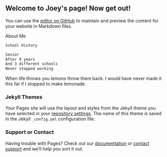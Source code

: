 ## Welcome to Joey's page! Now get out!

You can use the [editor on GitHub](https://github.com/JoeyPriester/joeypriester.github.io/edit/master/index.md) to maintain and preview the content for your website in Markdown files.

About Me

```markdown
School History

Senior
After 9 years
And 3 different schools
Never stopped working

```

When life throws you lemons throw them back. I would have never made it this far if I stopped to make lemonade.


### Jekyll Themes

Your Pages site will use the layout and styles from the Jekyll theme you have selected in your [repository settings](https://github.com/JoeyPriester/joeypriester.github.io/settings). The name of this theme is saved in the Jekyll `_config.yml` configuration file.

### Support or Contact

Having trouble with Pages? Check out our [documentation](https://help.github.com/categories/github-pages-basics/) or [contact support](https://github.com/contact) and we’ll help you sort it out.
